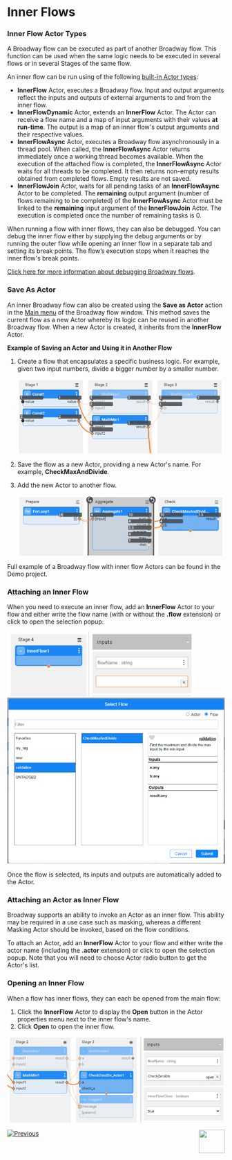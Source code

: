 # Inner Flows

### Inner Flow Actor Types
A Broadway flow can be executed as part of another Broadway flow. This function can be used when the same logic needs to be executed in several flows or in several Stages of the same flow. 

An inner flow can be run using of the following [built-in Actor types](04_built_in_actor_types.md):

* **InnerFlow** Actor, executes a Broadway flow. Input and output arguments reflect the inputs and outputs of external arguments to and from the inner flow.
* **InnerFlowDynamic** Actor, extends an **InnerFlow** Actor. The Actor can receive a flow name and a map of input arguments with their values **at run-time**. The output is a map of an inner flow's output arguments and their respective values.
* **InnerFlowAsync** Actor, executes a Broadway flow asynchronously in a thread pool. When called, the **InnerFlowAsync** Actor returns immediately once a working thread becomes available. When the execution of the attached flow is completed, the **InnerFlowAsync** Actor waits for all threads to be completed. It then returns non-empty results obtained from completed flows. Empty results are not saved.
* **InnerFlowJoin** Actor, waits for all pending tasks of an **InnerFlowAsync** Actor to be completed. The **remaining** output argument (number of flows remaining to be completed) of the **InnerFlowAsync** Actor must be linked to the **remaining** input argument of the **InnerFlowJoin** Actor. The execution is completed once the number of remaining tasks is 0.

When running a flow with inner flows, they can also be debugged. You can debug the inner flow either by supplying the debug arguments or by running the outer flow while opening an inner flow in a separate tab and setting its break points. The flow’s execution stops when it reaches the inner flow's break points.

[Click here for more information about debugging Broadway flows](25_broadway_flow_window_run_and_debug_flow.md).

### Save As Actor

An inner Broadway flow can also be created using the **Save as Actor** action in the [Main menu](18_broadway_flow_window.md#main-menu) of the Broadway flow window. This method saves the current flow as a new Actor whereby its logic can be reused in another Broadway flow. When a new Actor is created, it inherits from the **InnerFlow** Actor. 

**Example of Saving an Actor and Using it in Another Flow**

1. Create a flow that encapsulates a specific business logic. For example, given two input numbers, divide a bigger number by a smaller number. 

   <img src="images/99_22_01.PNG" alt="image"  />

2. Save the flow as a new Actor, providing a new Actor's name. For example, **CheckMaxAndDivide**.

4. Add the new Actor to another flow.

   <img src="images/99_22_02.PNG" alt="image"  />

Full example of a Broadway flow with inner flow Actors can be found in the Demo project.

### Attaching an Inner Flow

When you need to execute an inner flow, add an **InnerFlow** Actor to your flow and either write the flow name (with or without the **.flow** extension) or click to open the selection popup:

<img src="images/99_22_04.PNG" alt="image" style="zoom:80%;" />

<img src="images/99_22_05.PNG" alt="image" style="zoom:80%;" />

Once the flow is selected, its inputs and outputs are automatically added to the Actor.

### Attaching an Actor as Inner Flow

Broadway supports an ability to invoke an Actor as an inner flow. This ability may be required in a use case such as masking, whereas a different Masking Actor should be invoked, based on the flow conditions. 

To attach an Actor, add an **InnerFlow** Actor to your flow and either write the actor name (including the **.actor** extension) or click to open the selection popup. Note that you will need to choose Actor radio button to get the Actor's list.

### Opening an Inner Flow

When a flow has inner flows, they can each be opened from the main flow:

1. Click the **InnerFlow** Actor to display the **Open** button in the Actor properties menu next to the inner flow's name.
2. Click **Open** to open the inner flow.

![image](images/99_22_03.PNG)





[![Previous](/articles/images/Previous.png)](21b_iterations_with_condition.md)[<img align="right" width="60" height="54" src="/articles/images/Next.png">](23_transactions.md)
